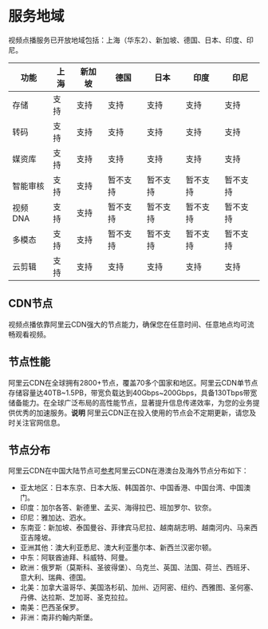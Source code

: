 # 服务地域

视频点播服务已开放地域包括：上海（华东2）、新加坡、德国、日本、印度、印尼。

|**功能**|**上海**|**新加坡**|**德国**|**日本**|**印度**|**印尼**|
|------|------|-------|------|------|------|------|
|存储|支持|支持|支持|支持|支持|支持|
|转码|支持|支持|支持|支持|支持|支持|
|媒资库|支持|支持|支持|支持|支持|支持|
|智能审核|支持|支持|暂不支持|暂不支持|暂不支持|暂不支持|
|视频DNA|支持|支持|暂不支持|暂不支持|暂不支持|暂不支持|
|多模态|支持|支持|暂不支持|暂不支持|暂不支持|暂不支持|
|云剪辑|支持|支持|支持|支持|支持|支持|

## CDN节点

视频点播依靠阿里云CDN强大的节点能力，确保您在任意时间、任意地点均可流畅观看视频。

## 节点性能

阿里云CDN在全球拥有2800+节点，覆盖70多个国家和地区。阿里云CDN单节点存储容量达40TB~1.5PB，带宽负载达到40Gbps~200Gbps，具备130Tbps带宽储备能力。在全球广泛布局的高性能节点，显著提升信息传递效率，为您的业务提供优秀的加速服务。**说明** 阿里云CDN正在投入使用的节点会不定期更新，请您及时关注官网信息。

## 节点分布

阿里云CDN在中国大陆节点可[参考](https://help.aliyun.com/document_detail/69890.html?spm=a2c4g.11186623.6.550.7e6f28c1UQKQg3#title-p6q-wfh-kfw)阿里云CDN在港澳台及海外节点分布如下：

-   亚太地区：日本东京、日本大阪、韩国首尔、中国香港、中国台湾、中国澳门。
-   印度：加尔各答、新德里、孟买、海得拉巴、班加罗尔、钦奈。
-   印尼：雅加达、泗水。
-   东南亚：新加坡、泰国曼谷、菲律宾马尼拉、越南胡志明、越南河内、马来西亚吉隆坡。
-   亚洲其他：澳大利亚悉尼、澳大利亚墨尔本、新西兰汉密尔顿。
-   中东：阿联酋迪拜、科威特、阿曼。
-   欧洲：俄罗斯（莫斯科、圣彼得堡）、乌克兰、英国、法国、荷兰、西班牙、意大利、瑞典、德国。
-   北美：加拿大温哥华、美国洛杉矶、加州、迈阿密、纽约、西雅图、圣何塞、丹佛、达拉斯、芝加哥、圣克拉拉。
-   南美：巴西圣保罗。
-   非洲：南非约翰内斯堡。

